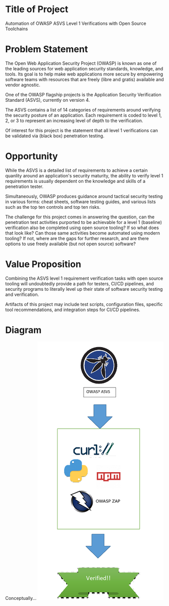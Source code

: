 # Title of Project
Automation of OWASP ASVS Level 1 Verifications with Open Source 
Toolchains

# Problem Statement
The Open Web Application Security Project (OWASP) is known 
as one of the leading sources for web application security 
standards, knowledge, and tools. Its goal is to help make web
 applications more secure by empowering software teams with 
resources that are freely (libre and gratis) available and vendor agnostic.

One of the OWASP flagship projects is the
Application Security Verification Standard (ASVS), currently on version 4.

The ASVS contains a list of 14 categories of requirements around
verifying the security posture of an application. Each
requirement is coded to level 1, 2, or 3 to represent an
increasing level of depth to the verification.

Of interest for this project is the statement that all
level 1 verifications can be validated via (black box) penetration
testing.

# Opportunity
While the ASVS is a detailed list of requirements to achieve a
certain quanlity around an application's security maturity,
the ability to verify level 1 requirements is usually
dependent on the knowledge and skills of a penetration tester.

Simultaneously, OWASP produces guidance around tactical security
testing in various forms: cheat sheets, software testing guides,
and various lists such as the top ten controls and top ten risks.

The challenge for this project comes in answering the question, can 
the penetration test activities purported to be achievable for a level 1 (baseline) 
verification also be completed using open source tooling?  If so
what does that look like? Can those same activities become automated
using modern tooling? If not, where are the gaps for further research,
 and are there options to use freely available (but not open source) software?

# Value Proposition
Combining the ASVS level 1 requirement verification tasks with open source
tooling will undoubtedly provide a path for testers, CI/CD pipelines,
and security programs to literally level up their state of
software security testing and verification.

Artifacts of this project may include test scripts, configuration files, 
specific tool recommendations, and integration steps for CI/CD pipelines.


# Diagram

Conceptually...
![Image](extremely-high-level-process-diagram.png)
